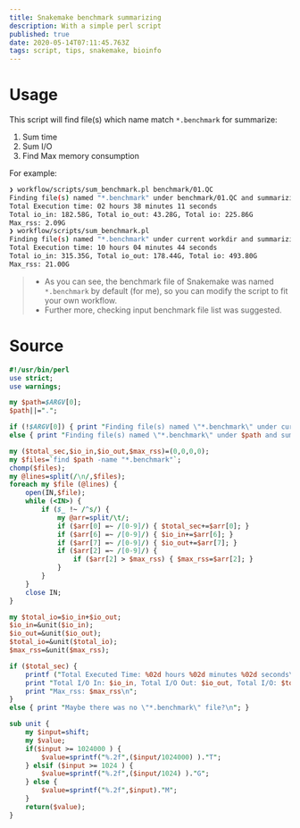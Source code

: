 ```yaml
---
title: Snakemake benchmark summarizing
description: With a simple perl script
published: true
date: 2020-05-14T07:11:45.763Z
tags: script, tips, snakemake, bioinfo
---
```


# Usage

This script will find file(s) which name match `*.benchmark` for summarize:
1. Sum time
2. Sum I/O
3. Find Max memory consumption

For example:

```bash
❯ workflow/scripts/sum_benchmark.pl benchmark/01.QC
Finding file(s) named "*.benchmark" under benchmark/01.QC and summarizing...
Total Execution time: 02 hours 38 minutes 11 seconds
Total io_in: 182.58G, Total io_out: 43.28G, Total io: 225.86G
Max_rss: 2.09G
❯ workflow/scripts/sum_benchmark.pl
Finding file(s) named "*.benchmark" under current workdir and summarizing...
Total Execution time: 10 hours 04 minutes 44 seconds
Total io_in: 315.35G, Total io_out: 178.44G, Total io: 493.80G
Max_rss: 21.00G
```

> - As you can see, the benchmark file of Snakemake was named `*.benchmark` by default (for me), so you can modify the script to fit your own workflow.
> - Further more, checking input benchmark file list was suggested.

# Source

```perl
#!/usr/bin/perl
use strict;
use warnings;

my $path=$ARGV[0];
$path||=".";

if (!$ARGV[0]) { print "Finding file(s) named \"*.benchmark\" under current workdir and summarizing...\n"; }
else { print "Finding file(s) named \"*.benchmark\" under $path and summarizing...\n"; }

my ($total_sec,$io_in,$io_out,$max_rss)=(0,0,0,0);
my $files=`find $path -name "*.benchmark"`;
chomp($files);
my @lines=split(/\n/,$files);
foreach my $file (@lines) {
	open(IN,$file);
	while (<IN>) {
		if ($_ !~ /^s/) {
			my @arr=split/\t/;
			if ($arr[0] =~ /[0-9]/) { $total_sec+=$arr[0]; }
			if ($arr[6] =~ /[0-9]/) { $io_in+=$arr[6]; }
			if ($arr[7] =~ /[0-9]/) { $io_out+=$arr[7]; }
			if ($arr[2] =~ /[0-9]/) {
				if ($arr[2] > $max_rss) { $max_rss=$arr[2]; }
			}
		}
	}
	close IN;
}

my $total_io=$io_in+$io_out;
$io_in=&unit($io_in);
$io_out=&unit($io_out);
$total_io=&unit($total_io);
$max_rss=&unit($max_rss);

if ($total_sec) {
	printf ("Total Executed Time: %02d hours %02d minutes %02d seconds\n",(gmtime($total_sec))[2,1,0]);
	print "Total I/O In: $io_in, Total I/O Out: $io_out, Total I/O: $total_io\n";
	print "Max_rss: $max_rss\n";
}
else { print "Maybe there was no \"*.benchmark\" file?\n"; }

sub unit {
	my $input=shift;
	my $value;
	if($input >= 1024000 ) {
		$value=sprintf("%.2f",($input/1024000) )."T";
	} elsif ($input >= 1024 ) { 
		$value=sprintf("%.2f",($input/1024) )."G";
	} else { 
		$value=sprintf("%.2f",$input)."M";
	}
	return($value);
}
```
